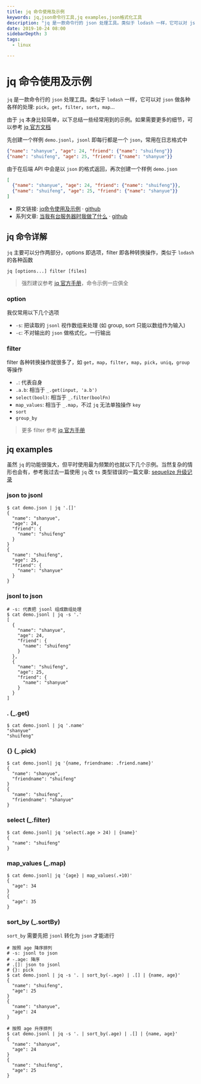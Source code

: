 ```yaml
---
title: jq 命令使用及示例
keywords: jq,json命令行工具,jq examples,json格式化工具
description: "jq 是一款命令行的 json 处理工具。类似于 lodash 一样，它可以对 json 做各种各样的处理，如 pick，get，filter，sort，map"
date: 2019-10-24 08:00
sidebarDepth: 3
tags:
  - linux

---
```


# jq 命令使用及示例

`jq` 是一款命令行的 `json` 处理工具。类似于 `lodash` 一样，它可以对 `json` 做各种各样的处理: `pick`，`get`，`filter`，`sort`，`map`...

由于 `jq` 本身比较简单，以下总结一些经常用到的示例。如果需要更多的细节，可以参考 [jq 官方文档](https://stedolan.github.io/jq/manual/)

先创建一个样例 `demo.jsonl`，`jsonl` 即每行都是一个 `json`，常用在日志格式中

```json
{"name": "shanyue", "age": 24, "friend": {"name": "shuifeng"}}
{"name": "shuifeng", "age": 25, "friend": {"name": "shanyue"}}
```

由于在后端 API 中会是以 `json` 的格式返回，再次创建一个样例 `demo.json`

```json
[
  {"name": "shanyue", "age": 24, "friend": {"name": "shuifeng"}},
  {"name": "shuifeng", "age": 25, "friend": {"name": "shanyue"}}
]
```

<!--more-->

+ 原文链接: [jq命令使用及示例](https://shanyue.tech/op/jq) · [github](https://github.com/shfshanyue/op-note/blob/master/jq.md)
+ 系列文章: [当我有台服务器时我做了什么](https://shanyue.tech/op) · [github](https://github.com/shfshanyue/op-note)

## jq 命令详解

`jq` 主要可以分作两部分，options 即选项，filter 即各种转换操作，类似于 `lodash` 的各种函数

```shell
jq [options...] filter [files]
```

> 强烈建议参考 [jq 官方手册](https://stedolan.github.io/jq/manual/)，命令示例一应俱全

### option

我仅常用以下几个选项

+ `-s`: 把读取的 `jsonl` 视作数组来处理 (如 group, sort 只能以数组作为输入)
+ `-c`: 不对输出的 `json` 做格式化，一行输出

### filter

filter 各种转换操作就很多了，如 `get`，`map`，`filter`，`map`，`pick`，`uniq`，`group` 等操作

+ `.`: 代表自身
+ `.a.b`: 相当于 `_.get(input, 'a.b')`
+ `select(bool)`: 相当于 `_.filter(boolFn)`
+ `map_values`: 相当于 `_.map`，不过 `jq` 无法单独操作 `key`
+ `sort`
+ `group_by`

> 更多 filter 参考 [jq 官方手册](https://stedolan.github.io/jq/manual/)

## jq examples

虽然 `jq` 的功能很强大，但平时使用最为频繁的也就以下几个示例。当然复杂的情形也会有，参考我过去一篇使用 `jq` 改 `ts` 类型错误的一篇文章: [sequelize 升级记录](https://shanyue.tech/post/sequelize-upgrade.html#_07-%E5%BD%92%E5%B9%B6%E4%B8%8E%E5%88%86%E7%B1%BB%EF%BC%8C%E9%80%90%E4%B8%AA%E5%87%BB%E7%A0%B4)

### json to jsonl

```shell
$ cat demo.json | jq '.[]'
{
  "name": "shanyue",
  "age": 24,
  "friend": {
    "name": "shuifeng"
  }
}
{
  "name": "shuifeng",
  "age": 25,
  "friend": {
    "name": "shanyue"
  }
}
```

### jsonl to json

```shell
# -s: 代表把 jsonl 组成数组处理
$ cat demo.jsonl | jq -s '.'
[
  {
    "name": "shanyue",
    "age": 24,
    "friend": {
      "name": "shuifeng"
    }
  },
  {
    "name": "shuifeng",
    "age": 25,
    "friend": {
      "name": "shanyue"
    }
  }
]
```

### . (_.get)

```shell
$ cat demo.jsonl | jq '.name'
"shanyue"
"shuifeng"
```

### {} (_.pick)

```shell
$ cat demo.jsonl| jq '{name, friendname: .friend.name}'
{
  "name": "shanyue",
  "friendname": "shuifeng"
}
{
  "name": "shuifeng",
  "friendname": "shanyue"
}
```

### select (_.filter)

```shell
$ cat demo.jsonl| jq 'select(.age > 24) | {name}'
{
  "name": "shuifeng"
}
```

### map_values (_.map)

```shell
$ cat demo.jsonl| jq '{age} | map_values(.+10)'
{
  "age": 34
}
{
  "age": 35
}
```

### sort_by (_.sortBy)

`sort_by` 需要先把 `jsonl` 转化为 `json` 才能进行

```shell
# 按照 age 降序排列
# -s: jsonl to json
# -.age: 降序
# .[]: json to jsonl
# {}: pick
$ cat demo.jsonl | jq -s '. | sort_by(-.age) | .[] | {name, age}'
{
  "name": "shuifeng",
  "age": 25
}
{
  "name": "shanyue",
  "age": 24
}

# 按照 age 升序排列
$ cat demo.jsonl | jq -s '. | sort_by(.age) | .[] | {name, age}'
{
  "name": "shanyue",
  "age": 24
}
{
  "name": "shuifeng",
  "age": 25
}
```
